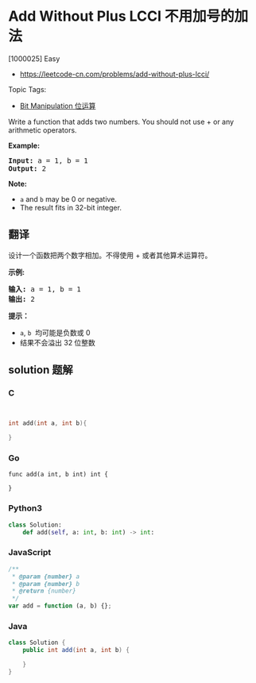 # Add Without Plus LCCI 不用加号的加法

[1000025] Easy

- https://leetcode-cn.com/problems/add-without-plus-lcci/

Topic Tags:

- [Bit Manipulation 位运算](https://leetcode-cn.com/tag/bit-manipulation/)

Write a function that adds two numbers. You should not use + or any arithmetic operators.

**Example:**

<pre><strong>Input:</strong> a = 1, b = 1
<strong>Output:</strong> 2</pre>

**Note:**

- `a` and `b` may be 0 or negative.
- The result fits in 32-bit integer.

## 翻译

设计一个函数把两个数字相加。不得使用 + 或者其他算术运算符。

**示例:**

<pre><strong>输入:</strong> a = 1, b = 1
<strong>输出:</strong> 2</pre>

**提示：**

- `a`, `b`  均可能是负数或 0
- 结果不会溢出 32 位整数

## solution 题解

### C

```c


int add(int a, int b){

}


```

### Go

```golang
func add(a int, b int) int {

}
```

### Python3

```python
class Solution:
    def add(self, a: int, b: int) -> int:
```

### JavaScript

```javascript
/**
 * @param {number} a
 * @param {number} b
 * @return {number}
 */
var add = function (a, b) {};
```

### Java

```java
class Solution {
    public int add(int a, int b) {

    }
}
```
